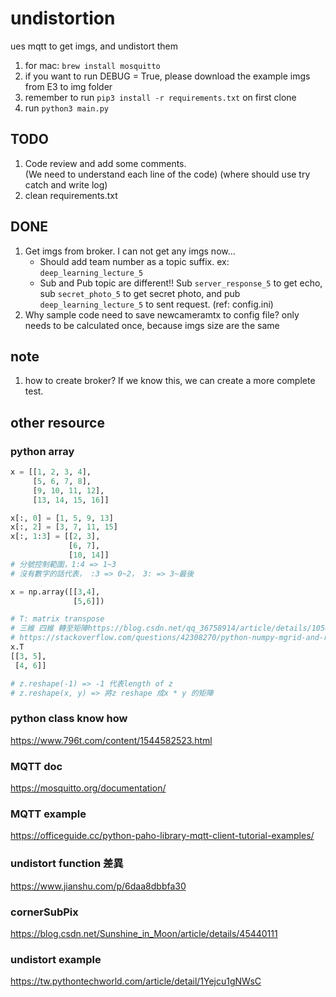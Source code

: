 # undistortion

ues mqtt to get imgs, and undistort them

1. for mac: `brew install mosquitto`
2. if you want to run DEBUG = True, please download the example imgs from E3 to img folder
3. remember to run `pip3 install -r requirements.txt` on first clone
4. run `python3 main.py`

## TODO

1. Code review and add some comments.  
   (We need to understand each line of the code)
   (where should use try catch and write log)
2. clean requirements.txt

## DONE

1. Get imgs from broker. I can not get any imgs now...
   * Should add team number as a topic suffix. ex: `deep_learning_lecture_5`
   * Sub and Pub topic are different!! Sub `server_response_5` to get echo, sub `secret_photo_5` to get secret photo, and pub `deep_learning_lecture_5` to sent request. (ref: config.ini)
2. Why sample code need to save newcameramtx to config file? only needs to be calculated once, because imgs size are the same

## note

1. how to create broker? If we know this, we can create a more complete test.

## other resource

### python array

```python
x = [[1, 2, 3, 4],
     [5, 6, 7, 8],
     [9, 10, 11, 12],
     [13, 14, 15, 16]]

x[:, 0] = [1, 5, 9, 13]
x[:, 2] = [3, 7, 11, 15]
x[:, 1:3] = [[2, 3],
             [6, 7],
             [10, 14]]
# 分號控制範圍，1:4 => 1~3
# 沒有數字的話代表， :3 => 0~2， 3: => 3~最後

x = np.array([[3,4],
              [5,6]])

# T: matrix transpose
# 三維 四維 轉至矩陣https://blog.csdn.net/qq_36758914/article/details/105488508
# https://stackoverflow.com/questions/42308270/python-numpy-mgrid-and-reshape
x.T
[[3, 5],
 [4, 6]]

# z.reshape(-1) => -1 代表length of z
# z.reshape(x, y) => 將z reshape 成x * y 的矩陣

```

### python class know how

https://www.796t.com/content/1544582523.html

### MQTT doc

https://mosquitto.org/documentation/

### MQTT example

https://officeguide.cc/python-paho-library-mqtt-client-tutorial-examples/

### undistort function 差異

https://www.jianshu.com/p/6daa8dbbfa30

### cornerSubPix

https://blog.csdn.net/Sunshine_in_Moon/article/details/45440111

### undistort example

https://tw.pythontechworld.com/article/detail/1Yejcu1gNWsC